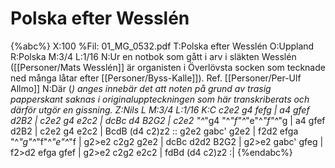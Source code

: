 # Polska efter Wesslén

{%abc%}
X:100
%Fil: 01_MG_0532.pdf
T:Polska efter Wesslén 
O:Uppland
R:Polska
M:3/4
L:1/16
N:Ur en notbok som gått i arv i släkten Wesslén ([[Personer/Mats Wesslén]] är organisten i Överlövsta socken som tecknade ned många låtar efter [[Personer/Byss-Kalle]]). Ref. [[Personer/Per-Ulf Allmo]]
N:Där (*) anges innebär det att noten på grund av trasig papperskant saknas i originaluppteckningen som här transkriberats och därför utgör en gissning.
Z:Nils L
M:3/4
L:1/16
K:C
c2e2 g4 fefg | a4 gfef d2B2 | c2e2 g4 e2c2 | dcBc d4 B2G2 |
c2e2 "^*"g4 "^*"f"^*"e"^*"f"^*"g | a4 gfef d2B2 | c2e2 g4 e2c2 | BcdB (d4 c2)z2 ::
g2e2 gabc' g2e2 | f2d2 efga "^*"g"^*"f"^*"e"^*"f | g2>e2 c2g2 g2e2 | dcBc d2d2 B2G2 |
g2>e2 gabc' gfeg | f2>d2 efga gfef | g2>e2 c2g2 e2c2 | fdBd (d4 c2)z2 :|
{%endabc%}
